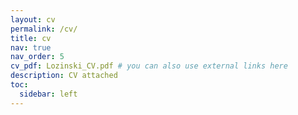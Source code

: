 ```yaml
---
layout: cv
permalink: /cv/
title: cv
nav: true
nav_order: 5
cv_pdf: Lozinski_CV.pdf # you can also use external links here
description: CV attached
toc:
  sidebar: left
---
```

